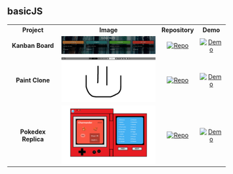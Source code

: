 ## basicJS

<table style="width:100%">
  <tr>
    <th style="text-align: center;">Project</th>
    <th style="text-align: center;">Image</th>
    <th style="text-align: center;">Repository</th>
    <th style="text-align: center;">Demo</th>
  </tr>
  <tr>
    <td style="text-align: center;"><strong>Kanban Board</strong></td>
    <td style="text-align: center;"><img src="img/basicJS_kanban-board.png" alt="Kanban Board" width="250"></td>
    <td style="text-align: center;">
      <a href="https://github.com/Shcoobz/basicJS_kanban-board/"><img src="https://img.shields.io/badge/Repo-007bff?logo=github&logoColor=white" alt="Repo" ></a>
    </td>
    <td style="text-align: center;">
      <a href="https://shcoobz.github.io/basicJS_kanban-board/"><img src="https://img.shields.io/badge/Demo-28a745?logo=google-chrome&logoColor=white" alt="Demo" ></a>
    </td>
  </tr>
  <tr>
    <td style="text-align: center;"><strong>Paint Clone</strong></td>
    <td style="text-align: center;"><img src="img/basicJS_paint-clone.png" alt="Paint Clone" width="250"></td>
    <td style="text-align: center;">
      <a href="https://github.com/Shcoobz/basicJS_paint-clone/"><img src="https://img.shields.io/badge/Repo-007bff?logo=github&logoColor=white" alt="Repo" ></a>
    </td>
    <td style="text-align: center;">
      <a href="https://shcoobz.github.io/basicJS_paint-clone/"><img src="https://img.shields.io/badge/Demo-28a745?logo=google-chrome&logoColor=white" alt="Demo" ></a>
    </td>
  </tr>
  <tr>
    <td style="text-align: center;"><strong>Pokedex Replica</strong></td>
    <td style="text-align: center;"><img src="img/basicJS_pokedex-replica.png" alt="Pokedex Replica" width="250"></td>
    <td style="text-align: center;">
      <a href="https://github.com/Shcoobz/basicJS_pokedex-replica/"><img src="https://img.shields.io/badge/Repo-007bff?logo=github&logoColor=white" alt="Repo" ></a>
    </td>
    <td style="text-align: center;">
      <a href="https://shcoobz.github.io/basicJS_pokedex-replica/"><img src="https://img.shields.io/badge/Demo-28a745?logo=google-chrome&logoColor=white" alt="Demo" ></a>
    </td>
  </tr>
</table>
